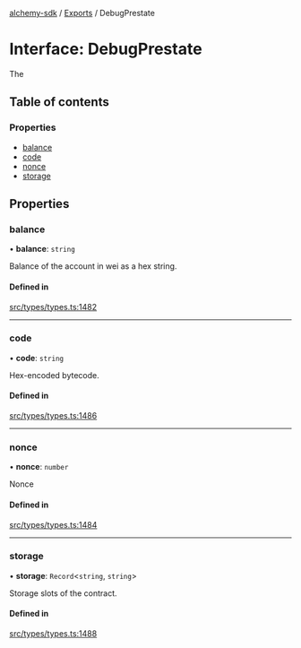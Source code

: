 [alchemy-sdk](../README.md) / [Exports](../modules.md) / DebugPrestate

# Interface: DebugPrestate

The

## Table of contents

### Properties

- [balance](DebugPrestate.md#balance)
- [code](DebugPrestate.md#code)
- [nonce](DebugPrestate.md#nonce)
- [storage](DebugPrestate.md#storage)

## Properties

### balance

• **balance**: `string`

Balance of the account in wei as a hex string.

#### Defined in

[src/types/types.ts:1482](https://github.com/alchemyplatform/alchemy-sdk-js/blob/5cfa150/src/types/types.ts#L1482)

___

### code

• **code**: `string`

Hex-encoded bytecode.

#### Defined in

[src/types/types.ts:1486](https://github.com/alchemyplatform/alchemy-sdk-js/blob/5cfa150/src/types/types.ts#L1486)

___

### nonce

• **nonce**: `number`

Nonce

#### Defined in

[src/types/types.ts:1484](https://github.com/alchemyplatform/alchemy-sdk-js/blob/5cfa150/src/types/types.ts#L1484)

___

### storage

• **storage**: `Record`<`string`, `string`\>

Storage slots of the contract.

#### Defined in

[src/types/types.ts:1488](https://github.com/alchemyplatform/alchemy-sdk-js/blob/5cfa150/src/types/types.ts#L1488)
